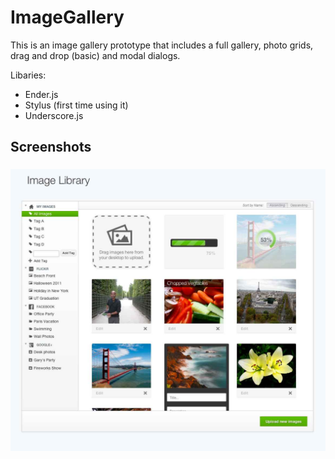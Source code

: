 ImageGallery
============

This is an image gallery prototype that includes a full gallery, photo grids, drag and drop (basic) and modal dialogs.

Libaries:
- Ender.js
- Stylus (first time using it)
- Underscore.js

## Screenshots

###

![Image Gallery](images/screens/ImageGallery.jpg "Image Gallery")